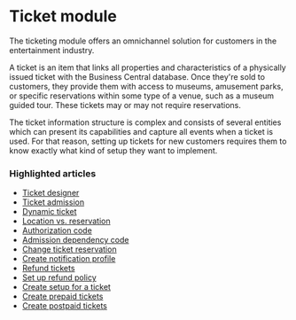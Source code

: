 # Ticket module

The ticketing module offers an omnichannel solution for customers in the entertainment industry.

A ticket is an item that links all properties and characteristics of a physically issued ticket with the Business Central database. Once they're sold to customers, they provide them with access to museums, amusement parks, or specific reservations within some type of a venue, such as a museum guided tour. These tickets may or may not require reservations.

The ticket information structure is complex and consists of several entities which can present its capabilities and capture all events when a ticket is used. For that reason, setting up tickets for new customers requires them to know exactly what kind of setup they want to implement.


### Highlighted articles

- [Ticket designer](./tutorial/TicketDesigner.md)
- [Ticket admission](./explanation/admission.md)
- [Dynamic ticket](explanation/DynamicTicket.md)
- [Location vs. reservation](./explanation/locationVsReservation.md)
- [Authorization code](./explanation/AuthorizationCode.md)
- [Admission dependency code](./explanation/AdmissionDependencyCode.md)
- [Change ticket reservation](./howto/ChangeTicketReservation.md)
- [Create notification profile](./howto/CreateNotificationProfile.md)
- [Refund tickets](./howto/RefundingTickets.md)
- [Set up refund policy](./howto/SetUpRefundPolicy.md)
- [Create setup for a ticket](./tutorial/ticket_tutorial.md)
- [Create prepaid tickets](howto/create_prepaid_ticket.md)
- [Create postpaid tickets](howto/create_postpaid_ticket.md)
